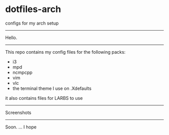 # dotfiles-arch
configs for my arch setup

-----------

Hello.

-----------

This repo contains my config files for the following packs:

- i3
- mpd
- ncmpcpp
- vim
- vlc
- the terminal theme I use on .Xdefaults

it also contains files for LARBS to use 

-----------

Screenshots

-----------

Soon. ... I hope

